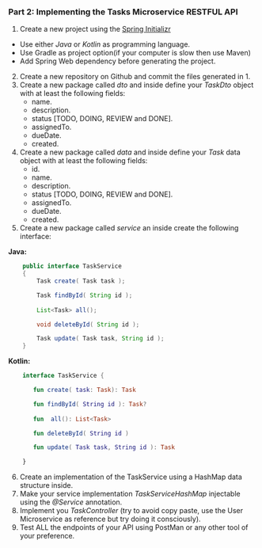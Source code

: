### Part 2: Implementing the Tasks Microservice RESTFUL API

1. Create a new project using the [Spring Initializr](https://start.spring.io/)
  * Use either *Java* or *Kotlin* as programming language.
  * Use Gradle as project option(if your computer is slow then use  Maven)
  * Add Spring Web dependency before generating the project.
2. Create a new repository on Github and commit the files generated in 1.
3. Create a new package called *dto* and inside define your *TaskDto* object with at least the following fields:
    * name.
    * description.
    * status [TODO, DOING, REVIEW and DONE].
    * assignedTo.
    * dueDate.
    * created.
4. Create a new package called *data* and inside define your *Task* data object with at least the following fields:
    * id.
    * name.
    * description.
    * status [TODO, DOING, REVIEW and DONE].
    * assignedTo.
    * dueDate.
    * created.
5. Create a new package called *service* an inside create the following interface:

**Java:**
 ```java
     public interface TaskService
     {
         Task create( Task task );

         Task findById( String id );
         
         List<Task> all();

         void deleteById( String id );

         Task update( Task task, String id );
     }
  ```
  **Kotlin:**
  ```kotlin
      interface TaskService {

         fun create( task: Task): Task

         fun findById( String id ): Task?
         
         fun  all(): List<Task>

         fun deleteById( String id )

         fun update( Task task, String id ): Task

      }
  ```
6. Create an implementation of the TaskService using a HashMap data structure inside.
7. Make your service implementation *TaskServiceHashMap* injectable using the *@Service* annotation.
8. Implement you *TaskController* (try to avoid copy paste, use the User Microservice as reference but try doing it consciously).
9. Test ALL the endpoints of your API using PostMan or any other tool of your preference.

